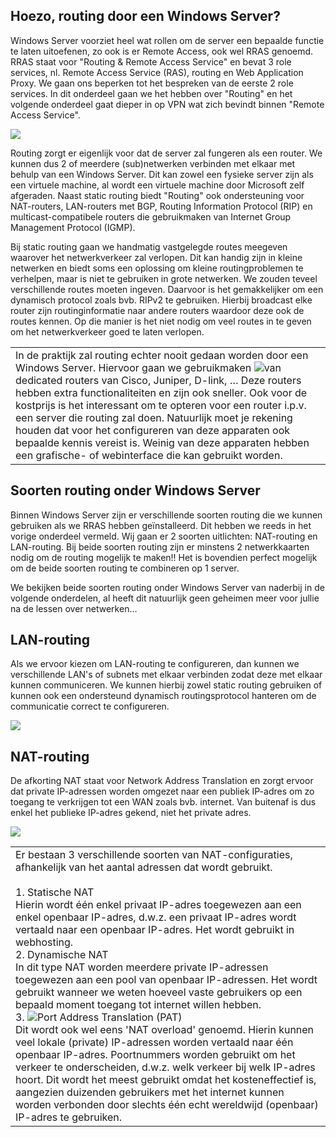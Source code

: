 ## Hoezo, routing door een Windows Server?

Windows Server voorziet heel wat rollen om de server een bepaalde functie te laten uitoefenen, zo ook is er Remote Access, ook wel RRAS genoemd. RRAS staat voor "Routing & Remote Access Service" en bevat 3 role services, nl. Remote Access Service (RAS), routing en Web Application Proxy. We gaan ons beperken tot het bespreken van de eerste 2 role services. In dit onderdeel gaan we het hebben over "Routing" en het volgende onderdeel gaat dieper in op VPN wat zich bevindt binnen "Remote Access Service".

![](https://cdn.talentlms.com/it1education/1634923450_RRAS-role.png?Policy=eyJTdGF0ZW1lbnQiOlt7IlJlc291cmNlIjoiaHR0cHM6XC9cL2Nkbi50YWxlbnRsbXMuY29tXC9pdDFlZHVjYXRpb25cLzE2MzQ5MjM0NTBfUlJBUy1yb2xlLnBuZyIsIkNvbmRpdGlvbiI6eyJEYXRlTGVzc1RoYW4iOnsiQVdTOkVwb2NoVGltZSI6MTcxMTU4NDAwMH19fV19&Signature=M4OYz2aippQJKCB0H6TXwZGLQs%2F4C7Sz593Rk8-zH2ZPDqLmpb4kqLRRslitZzu1D2X0X4M5aPiPDf5hConyRj1psqmVBIOEg5fCMNS4JC6UMkqro0TB8D4CEO%2Fff5EgBLPeY%2FaQ8sFPBYiJcEB3l0YkyMa2z5yN%2FML-NaovDOzGg1YdWprs2NCfZYmIaTGh3uUd747mg-YWXrfOpKv5Fe5qnaOsP5Xplb5Ok8oyStiFTc6UJI7xFqLvoWIbHH6x1QidZqt-FqZHJcvPkibnNwrt-QiwT06al%2Fn25VCtdZvSrc9NPeM1%2F9uZBKutB-Xb7n5x%2FPn1CsRieGklx8%2Fhag__&Key-Pair-Id=APKAJDCWVQTW4P3KI3XA)  

Routing zorgt er eigenlijk voor dat de server zal fungeren als een router. We kunnen dus 2 of meerdere (sub)netwerken verbinden met elkaar met behulp van een Windows Server. Dit kan zowel een fysieke server zijn als een virtuele machine, al wordt een virtuele machine door Microsoft zelf afgeraden. Naast static routing biedt "Routing" ook ondersteuning voor NAT-routers, LAN-routers met BGP, Routing Information Protocol (RIP) en multicast-compatibele routers die gebruikmaken van Internet Group Management Protocol (IGMP).

  

Bij static routing gaan we handmatig vastgelegde routes meegeven waarover het netwerkverkeer zal verlopen. Dit kan handig zijn in kleine netwerken en biedt soms een oplossing om kleine routingproblemen te verhelpen, maar is niet te gebruiken in grote netwerken. We zouden teveel verschillende routes moeten ingeven. Daarvoor is het gemakkelijker om een dynamisch protocol zoals bvb. RIPv2 te gebruiken. Hierbij broadcast elke router zijn routinginformatie naar andere routers waardoor deze ook de routes kennen. Op die manier is het niet nodig om veel routes in te geven om het netwerkverkeer goed te laten verlopen.

  

|                                                                                                                                                                                                                                                                                                                                                                                                                                                                                                                                                                                                                                                                                                                                                                                                                                                                                                                                                                                                                                                                                                                                                                                                                                                                                   |
| --------------------------------------------------------------------------------------------------------------------------------------------------------------------------------------------------------------------------------------------------------------------------------------------------------------------------------------------------------------------------------------------------------------------------------------------------------------------------------------------------------------------------------------------------------------------------------------------------------------------------------------------------------------------------------------------------------------------------------------------------------------------------------------------------------------------------------------------------------------------------------------------------------------------------------------------------------------------------------------------------------------------------------------------------------------------------------------------------------------------------------------------------------------------------------------------------------------------------------------------------------------------------------- |
| In de praktijk zal routing echter nooit gedaan worden door een Windows Server. Hiervoor gaan we gebruikmaken ![](https://cdn.talentlms.com/it1education/1634969464_suru_uitroepteken.png?Policy=eyJTdGF0ZW1lbnQiOlt7IlJlc291cmNlIjoiaHR0cHM6XC9cL2Nkbi50YWxlbnRsbXMuY29tXC9pdDFlZHVjYXRpb25cLzE2MzQ5Njk0NjRfc3VydV91aXRyb2VwdGVrZW4ucG5nIiwiQ29uZGl0aW9uIjp7IkRhdGVMZXNzVGhhbiI6eyJBV1M6RXBvY2hUaW1lIjoxNzExNTg0MDAwfX19XX0_&Signature=TXpY5AIYadDx6RxgJku57Tf%2Fh%2FSHsSINP3YMdQmiNTFea5Zq3AQ9DplMutpye2-zJFOOq33iLoSxzbm0wZ7Xm3mp7CpPgxfixjf46ys9lp5V6onqY3f63IVCvoeemmvxUZSJS2zGpiptQMiqW4nH0s0gd0ZAOSnZmHXVY1hzZ4nTPfYiiX2LMBq-iEqYjEi5qPiWhk8bMx1VYkwHkveJRv4vbKt5oF1TVmEfzLHNaxNSc0tWsZogFV705v96-o0sCZnot9iBNeS1WZFC24ffIruTMUuQgfxGmSIW5F52gSjsrde2UxUnspZXZeKkt3v2r9jDmIaEmf4EKvgaahlLxA__&Key-Pair-Id=APKAJDCWVQTW4P3KI3XA)van dedicated routers van Cisco, Juniper, D-link, … Deze routers hebben extra functionaliteiten en zijn ook sneller. Ook voor de kostprijs is het interessant om te opteren voor een router i.p.v. een server die routing zal doen. Natuurlijk moet je rekening houden dat voor het configureren van deze apparaten ook bepaalde kennis vereist is. Weinig van deze apparaten hebben een grafische- of webinterface die kan gebruikt worden. |
## Soorten routing onder Windows Server

Binnen Windows Server zijn er verschillende soorten routing die we kunnen gebruiken als we RRAS hebben geïnstalleerd. Dit hebben we reeds in het vorige onderdeel vermeld. Wij gaan er 2 soorten uitlichten: NAT-routing en LAN-routing. Bij beide soorten routing zijn er minstens 2 netwerkkaarten nodig om de routing mogelijk te maken!! Het is bovendien perfect mogelijk om de beide soorten routing te combineren op 1 server.

  

We bekijken beide soorten routing onder Windows Server van naderbij in de volgende onderdelen, al heeft dit natuurlijk geen geheimen meer voor jullie na de lessen over netwerken...

## LAN-routing

Als we ervoor kiezen om LAN-routing te configureren, dan kunnen we verschillende LAN's of subnets met elkaar verbinden zodat deze met elkaar kunnen communiceren. We kunnen hierbij zowel static routing gebruiken of kunnen ook een ondersteund dynamisch routingsprotocol hanteren om de communicatie correct te configureren.  

![](https://cdn.talentlms.com/it1education/1634922350_LAN-routing.png?Policy=eyJTdGF0ZW1lbnQiOlt7IlJlc291cmNlIjoiaHR0cHM6XC9cL2Nkbi50YWxlbnRsbXMuY29tXC9pdDFlZHVjYXRpb25cLzE2MzQ5MjIzNTBfTEFOLXJvdXRpbmcucG5nIiwiQ29uZGl0aW9uIjp7IkRhdGVMZXNzVGhhbiI6eyJBV1M6RXBvY2hUaW1lIjoxNzExNTg0MDAwfX19XX0_&Signature=AZJDIT6JQ--gQ14hs5hPr4A3knlVM-HpWzVtTgEjHww%2FpAper5NUuR1OaAgHTHoYZ0rfFVpwrh3fm-5cFuA4XmGPvcWW9N4srW2t1YJNam76z15NaHtZvs4Ok%2FM6dPmdx7vh8hDusjR6NGO3WfJK-YDO5DadpyPRpE2ZGEHNd%2FRF%2FAc8zQl-6CS4tF%2FgF0fhCBrCb2NUyFf27h3OREJPdHaryH5bcpO9zvOEICCL%2F5%2FLMy7We8fRQJ4BuVJqh6YSkctZIEeiJu1YFhAq-Ulbk0lb9QlM8Ijwpi3VySoDuWVymNS6YkTt-tMnU0YUyOLv2iE6Nl3HaGM5k6aCQTHgdQ__&Key-Pair-Id=APKAJDCWVQTW4P3KI3XA)
## NAT-routing

De afkorting NAT staat voor Network Address Translation en zorgt ervoor dat private IP-adressen worden omgezet naar een publiek IP-adres om zo toegang te verkrijgen tot een WAN zoals bvb. internet. Van buitenaf is dus enkel het publieke IP-adres gekend, niet het private adres.  

![](https://cdn.talentlms.com/it1education/1634922855_NAT-routing.png?Policy=eyJTdGF0ZW1lbnQiOlt7IlJlc291cmNlIjoiaHR0cHM6XC9cL2Nkbi50YWxlbnRsbXMuY29tXC9pdDFlZHVjYXRpb25cLzE2MzQ5MjI4NTVfTkFULXJvdXRpbmcucG5nIiwiQ29uZGl0aW9uIjp7IkRhdGVMZXNzVGhhbiI6eyJBV1M6RXBvY2hUaW1lIjoxNzExNTg0MDAwfX19XX0_&Signature=jO1gSzP-QoKbAT9tMiCp2GGGV4Dr2zWoljcA01TGDocCeqkrZ7cJKRMljz1jwIfbvqcTNdFKsTYQ26YxnBXtP3zkYitXeYygRKVNWy7jS-lpcyH1OS3yAXfFF69MRWc5b0mm85NWt8IAMgw2OJkdH9eB7syuuuHPjv1uC5HZoAwKLS3hQDv54H7q-KOuynyadMVqhcwdfJMPdx2jT4vGf2Bz9yIWgd2GxLNuxPMRclas9oVrlz8cSq6lwBg1%2F8i9C%2FWMo6hTBiIynmeQpwGas%2FhAHjEUhhuZCKsdIttfwHRftY1z20qoHcoBjERonBS9WmmJprUQnhYItvu1lY7Jkw__&Key-Pair-Id=APKAJDCWVQTW4P3KI3XA)

  

|   |
|---|
|Er bestaan 3 verschillende soorten van NAT-configuraties, afhankelijk van het aantal adressen dat wordt gebruikt.<br><br>1. Statische NAT  <br>    Hierin wordt één enkel privaat IP-adres toegewezen aan een enkel openbaar IP-adres, d.w.z. een privaat IP-adres wordt vertaald naar een openbaar IP-adres. Het wordt gebruikt in webhosting.<br>2. Dynamische NAT  <br>    In dit type NAT worden meerdere private IP-adressen toegewezen aan een pool van openbaar IP-adressen. Het wordt gebruikt wanneer we weten hoeveel vaste gebruikers op een bepaald moment toegang tot internet willen hebben.<br>3. ![](https://cdn.talentlms.com/it1education/1634969464_suru_uitroepteken.png?Policy=eyJTdGF0ZW1lbnQiOlt7IlJlc291cmNlIjoiaHR0cHM6XC9cL2Nkbi50YWxlbnRsbXMuY29tXC9pdDFlZHVjYXRpb25cLzE2MzQ5Njk0NjRfc3VydV91aXRyb2VwdGVrZW4ucG5nIiwiQ29uZGl0aW9uIjp7IkRhdGVMZXNzVGhhbiI6eyJBV1M6RXBvY2hUaW1lIjoxNzExNTg0MDAwfX19XX0_&Signature=TXpY5AIYadDx6RxgJku57Tf%2Fh%2FSHsSINP3YMdQmiNTFea5Zq3AQ9DplMutpye2-zJFOOq33iLoSxzbm0wZ7Xm3mp7CpPgxfixjf46ys9lp5V6onqY3f63IVCvoeemmvxUZSJS2zGpiptQMiqW4nH0s0gd0ZAOSnZmHXVY1hzZ4nTPfYiiX2LMBq-iEqYjEi5qPiWhk8bMx1VYkwHkveJRv4vbKt5oF1TVmEfzLHNaxNSc0tWsZogFV705v96-o0sCZnot9iBNeS1WZFC24ffIruTMUuQgfxGmSIW5F52gSjsrde2UxUnspZXZeKkt3v2r9jDmIaEmf4EKvgaahlLxA__&Key-Pair-Id=APKAJDCWVQTW4P3KI3XA)Port Address Translation (PAT)  <br>    Dit wordt ook wel eens 'NAT overload' genoemd. Hierin kunnen veel lokale (private) IP-adressen worden vertaald naar één openbaar IP-adres. Poortnummers worden gebruikt om het verkeer te onderscheiden, d.w.z. welk verkeer bij welk IP-adres hoort. Dit wordt het meest gebruikt omdat het kosteneffectief is, aangezien duizenden gebruikers met het internet kunnen worden verbonden door slechts één echt wereldwijd (openbaar) IP-adres te gebruiken.|
